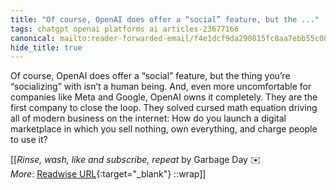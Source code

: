 ```yaml
---
title: "Of course, OpenAI does offer a “social” feature, but the ..."
tags: chatgpt openai platforms ai articles-23677166
canonical: mailto:reader-forwarded-email/f4e1dcf9da290815fc8aa7ebb55c08ef
hide_title: true
---
```


Of course, OpenAI does offer a “social” feature, but the thing you’re “socializing” with isn’t a human being. And, even more uncomfortable for companies like Meta and Google, OpenAI owns it completely. They are the first company to close the loop. They solved cursed math equation driving all of modern business on the internet: How do you launch a digital marketplace in which you sell nothing, own everything, and charge people to use it?


[[<cite>_Rinse, wash, like and subscribe, repeat_</cite> by Garbage Day ✉️<br>
_More_: [Readwise URL](https://readwise.io/open/463494484){:target="_blank"}
::wrap]]